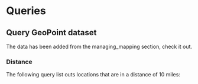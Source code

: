 # Queries

## Query GeoPoint dataset
The data has been added from the managing_mapping section, check it out.

### Distance
The following query list outs locations that are in a distance of 10 miles:
```

```
